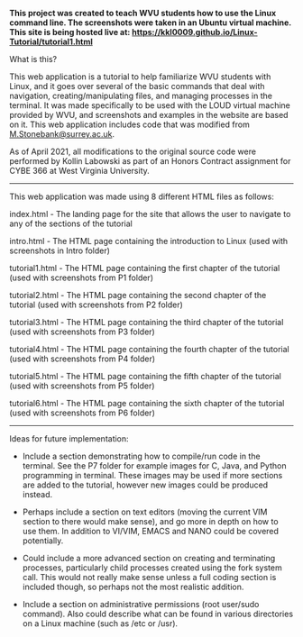 **This project was created to teach WVU students how to use the Linux command line. The screenshots were taken in an Ubuntu virtual machine. This site is being hosted live at: https://kkl0009.github.io/Linux-Tutorial/tutorial1.html**

What is this?

This web application is a tutorial to help familiarize WVU students with Linux, and it goes over several of the basic
commands that deal with navigation, creating/manipulating files, and managing processes in the terminal. It was made
specifically to be used with the LOUD virtual machine provided by WVU, and screenshots and examples in the website are
based on it. This web application includes code that was modified from M.Stonebank@surrey.ac.uk.

As of April 2021, all modifications to the original source code were performed by Kollin Labowski as part of an Honors
Contract assignment for CYBE 366 at West Virginia University.

-----------------------------------------------------------------------------------------------------------------------

This web application was made using 8 different HTML files as follows:

index.html - The landing page for the site that allows the user to navigate to any of the sections of the tutorial

intro.html - The HTML page containing the introduction to Linux (used with screenshots in Intro folder)

tutorial1.html - The HTML page containing the first chapter of the tutorial (used with screenshots from P1 folder)

tutorial2.html - The HTML page containing the second chapter of the tutorial (used with screenshots from P2 folder)

tutorial3.html - The HTML page containing the third chapter of the tutorial (used with screenshots from P3 folder)

tutorial4.html - The HTML page containing the fourth chapter of the tutorial (used with screenshots from P4 folder)

tutorial5.html - The HTML page containing the fifth chapter of the tutorial (used with screenshots from P5 folder)

tutorial6.html - The HTML page containing the sixth chapter of the tutorial (used with screenshots from P6 folder)

-----------------------------------------------------------------------------------------------------------------------

Ideas for future implementation:

- Include a section demonstrating how to compile/run code in the terminal. See the P7 folder for example images for
  C, Java, and Python programming in terminal. These images may be used if more sections are added to the tutorial,
  however new images could be produced instead.

- Perhaps include a section on text editors (moving the current VIM section to there would make sense), and go more
  in depth on how to use them. In addition to VI/VIM, EMACS and NANO could be covered potentially.

- Could include a more advanced section on creating and terminating processes, particularly child processes created
  using the fork system call. This would not really make sense unless a full coding section is included though, so
  perhaps not the most realistic addition.

- Include a section on administrative permissions (root user/sudo command). Also could describe what can be found in
  various directories on a Linux machine (such as /etc or /usr).
